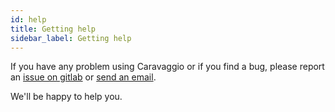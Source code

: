 ```yaml
---
id: help
title: Getting help
sidebar_label: Getting help
---
```


If you have any problem using Caravaggio or if you find a bug, please report an <a href="https://gitlab.com/ramiel/caravaggio/issues" target="_blank">issue on gitlab</a> or <a href="mailto:incoming+ramiel-caravaggio-5291351-issue-@incoming.gitlab.com" target="_blank">send an email</a>.

We'll be happy to help you.
